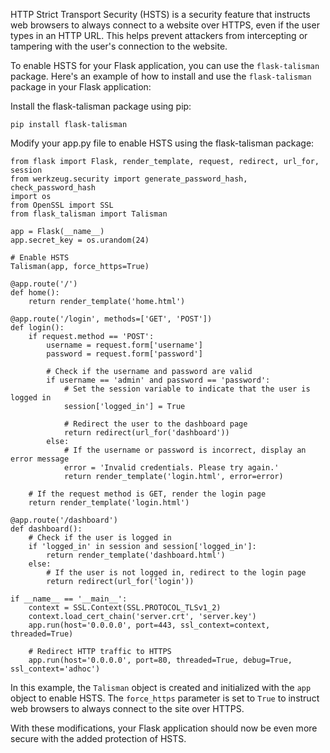 HTTP Strict Transport Security (HSTS) is a security feature that instructs web browsers to always connect to a website over HTTPS, even if the user types in an HTTP URL. This helps prevent attackers from intercepting or tampering with the user's connection to the website.

To enable HSTS for your Flask application, you can use the `flask-talisman` package. Here's an example of how to install and use the `flask-talisman` package in your Flask application:

Install the flask-talisman package using pip:

```
pip install flask-talisman
```

Modify your app.py file to enable HSTS using the flask-talisman package:

```
from flask import Flask, render_template, request, redirect, url_for, session
from werkzeug.security import generate_password_hash, check_password_hash
import os
from OpenSSL import SSL
from flask_talisman import Talisman

app = Flask(__name__)
app.secret_key = os.urandom(24)

# Enable HSTS
Talisman(app, force_https=True)

@app.route('/')
def home():
    return render_template('home.html')

@app.route('/login', methods=['GET', 'POST'])
def login():
    if request.method == 'POST':
        username = request.form['username']
        password = request.form['password']

        # Check if the username and password are valid
        if username == 'admin' and password == 'password':
            # Set the session variable to indicate that the user is logged in
            session['logged_in'] = True

            # Redirect the user to the dashboard page
            return redirect(url_for('dashboard'))
        else:
            # If the username or password is incorrect, display an error message
            error = 'Invalid credentials. Please try again.'
            return render_template('login.html', error=error)

    # If the request method is GET, render the login page
    return render_template('login.html')

@app.route('/dashboard')
def dashboard():
    # Check if the user is logged in
    if 'logged_in' in session and session['logged_in']:
        return render_template('dashboard.html')
    else:
        # If the user is not logged in, redirect to the login page
        return redirect(url_for('login'))

if __name__ == '__main__':
    context = SSL.Context(SSL.PROTOCOL_TLSv1_2)
    context.load_cert_chain('server.crt', 'server.key')
    app.run(host='0.0.0.0', port=443, ssl_context=context, threaded=True)

    # Redirect HTTP traffic to HTTPS
    app.run(host='0.0.0.0', port=80, threaded=True, debug=True, ssl_context='adhoc')
```
In this example, the `Talisman` object is created and initialized with the `app` object to enable HSTS. The `force_https` parameter is set to `True` to instruct web browsers to always connect to the site over HTTPS.

With these modifications, your Flask application should now be even more secure with the added protection of HSTS.
